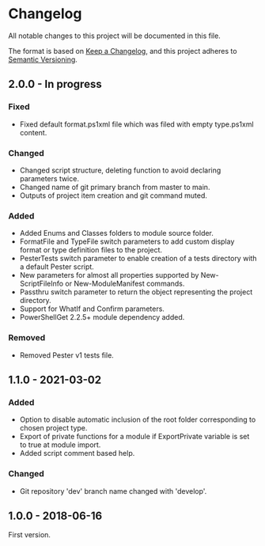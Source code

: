 ﻿# Changelog

All notable changes to this project will be documented in this file.

The format is based on [Keep a Changelog](https://keepachangelog.com/en/1.1.0/),
and this project adheres to [Semantic Versioning](https://semver.org/spec/v2.0.0.html).

## 2.0.0 - In progress

### Fixed

- Fixed default format.ps1xml file which was filed with empty type.ps1xml content.

### Changed

- Changed script structure, deleting function to avoid declaring parameters twice.
- Changed name of git primary branch from master to main. 
- Outputs of project item creation and git command muted.

### Added

- Added Enums and Classes folders to module source folder. 
- FormatFile and TypeFile switch parameters to add custom display format or type definition files to the project.
- PesterTests switch parameter to enable creation of a tests directory with a default Pester script.
- New parameters for almost all properties supported by New-ScriptFileInfo or New-ModuleManifest commands.
- Passthru switch parameter to return the object representing the project directory. 
- Support for WhatIf and Confirm parameters.
- PowerShellGet 2.2.5+ module dependency added.

### Removed

- Removed Pester v1 tests file. 

## 1.1.0 - 2021-03-02

### Added

- Option to disable automatic inclusion of the root folder corresponding to chosen project type.
- Export of private functions for a module if ExportPrivate variable is set to true at module import.
- Added script comment based help.

### Changed

- Git repository 'dev' branch name changed with 'develop'.

## 1.0.0 - 2018-06-16

First version.